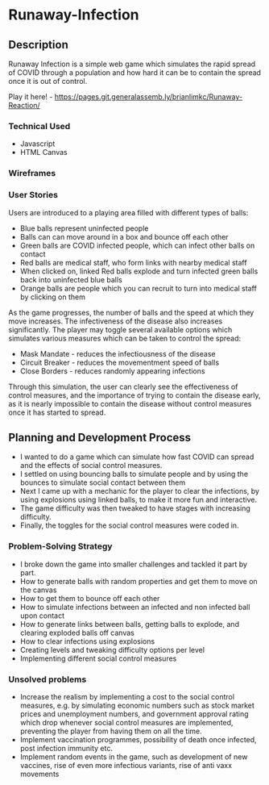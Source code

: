 # Runaway-Infection

## Description

Runaway Infection is a simple web game which simulates the rapid spread of COVID through a population and how hard it can be to contain the spread once it is out of control. 

Play it here! - https://pages.git.generalassemb.ly/brianlimkc/Runaway-Reaction/


### Technical Used

- Javascript
- HTML Canvas

### Wireframes

### User Stories

Users are introduced to a playing area filled with different types of balls:

* Blue balls represent uninfected people
* Balls can can move around in a box and bounce off each other
* Green balls are COVID infected people, which can infect other balls on contact
* Red balls are medical staff, who form links with nearby medical staff
* When clicked on, linked Red balls explode and turn infected green balls back into uninfected blue balls
* Orange balls are people which you can recruit to turn into medical staff by clicking on them

As the game progresses, the number of balls and the speed at which they move increases. The infectiveness of the disease also increases significantly. The player may toggle several available options which simulates various measures which can be taken to control the spread:

* Mask Mandate - reduces the infectiousness of the disease
* Circuit Breaker - reduces the movementment speed of balls
* Close Borders - reduces randomly appearing infections

Through this simulation, the user can clearly see the effectiveness of control measures, and the importance of trying to contain the disease early, as it is nearly impossible to contain the disease without control measures once it has started to spread. 

## Planning and Development Process

 - I wanted to do a game which can simulate how fast COVID can spread and the effects of social control measures. 
 - I settled on using bouncing balls to simulate people and by using the bounces to simulate social contact between them
 - Next I came up with a mechanic for the player to clear the infections, by using explosions using linked balls, to make it more fun and interactive. 
 - The game difficulty was then tweaked to have stages with increasing difficulty.
- Finally, the toggles for the social control measures were coded in.

### Problem-Solving Strategy

- I broke down the game into smaller challenges and tackled it part by part.
- How to generate balls with random properties and get them to move on the canvas
- How to get them to bounce off each other
- How to simulate infections between an infected and non infected ball upon contact
- How to generate links between balls, getting balls to explode, and clearing exploded balls off canvas
- How to clear infections using explosions
- Creating levels and tweaking difficulty options per level 
- Implementing different social control measures

### Unsolved problems

- Increase the realism by implementing a cost to the social control measures, e.g. by simulating economic numbers such as stock market prices and unemployment numbers, and government approval rating which drop whenever social control measures are implemented, preventing the player from having them on all the time.
- Implement vaccination programmes, possibility of death once infected, post infection immunity etc.
- Implement random events in the game, such as development of new vaccines, rise of even more infectious variants, rise of anti vaxx movements

